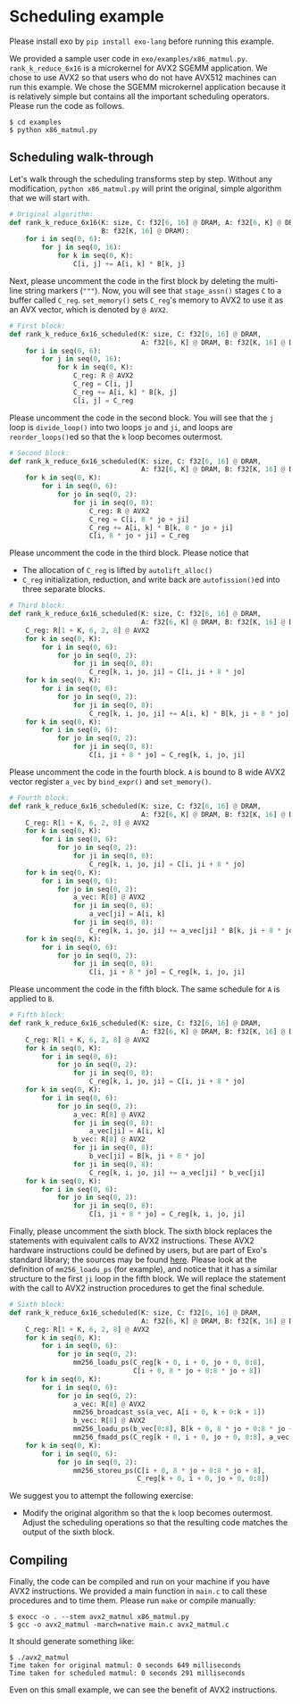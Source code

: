 # Scheduling example

Please install exo by `pip install exo-lang` before running this example.

We provided a sample user code in `exo/examples/x86_matmul.py`.
`rank_k_reduce_6x16` is a microkernel for AVX2 SGEMM application. We chose to use AVX2
so that users who do not have AVX512 machines can run this example. We chose the
SGEMM microkernel application because it is relatively simple but contains all the
important scheduling operators. Please run the code as follows.

```
$ cd examples
$ python x86_matmul.py
```

## Scheduling walk-through

Let's walk through the scheduling transforms step by step. Without any
modification, `python x86_matmul.py` will print the original, simple algorithm that we
will start with.

```python
# Original algorithm:
def rank_k_reduce_6x16(K: size, C: f32[6, 16] @ DRAM, A: f32[6, K] @ DRAM,
                       B: f32[K, 16] @ DRAM):
    for i in seq(0, 6):
        for j in seq(0, 16):
            for k in seq(0, K):
                C[i, j] += A[i, k] * B[k, j]
```

Next, please uncomment the code in the first block by deleting the multi-line string
markers (`"""`). Now, you will see that `stage_assn()` stages `C` to a buffer
called `C_reg`. `set_memory()` sets `C_reg`'s memory to AVX2 to use it as an AVX vector,
which is denoted by `@ AVX2`.

```python
# First block:
def rank_k_reduce_6x16_scheduled(K: size, C: f32[6, 16] @ DRAM,
                                 A: f32[6, K] @ DRAM, B: f32[K, 16] @ DRAM):
    for i in seq(0, 6):
        for j in seq(0, 16):
            for k in seq(0, K):
                C_reg: R @ AVX2
                C_reg = C[i, j]
                C_reg += A[i, k] * B[k, j]
                C[i, j] = C_reg
```

Please uncomment the code in the second block. You will see that the `j` loop
is `divide_loop()` into two loops `jo` and `ji`, and loops are `reorder_loops()`ed so that the `k`
loop becomes outermost.

```python
# Second block:
def rank_k_reduce_6x16_scheduled(K: size, C: f32[6, 16] @ DRAM,
                                 A: f32[6, K] @ DRAM, B: f32[K, 16] @ DRAM):
    for k in seq(0, K):
        for i in seq(0, 6):
            for jo in seq(0, 2):
                for ji in seq(0, 8):
                    C_reg: R @ AVX2
                    C_reg = C[i, 8 * jo + ji]
                    C_reg += A[i, k] * B[k, 8 * jo + ji]
                    C[i, 8 * jo + ji] = C_reg
```

Please uncomment the code in the third block. Please notice that

- The allocation of `C_reg` is lifted by `autolift_alloc()`
- `C_reg` initialization, reduction, and write back are `autofission()`ed into three
  separate blocks.

```python
# Third block:
def rank_k_reduce_6x16_scheduled(K: size, C: f32[6, 16] @ DRAM,
                                 A: f32[6, K] @ DRAM, B: f32[K, 16] @ DRAM):
    C_reg: R[1 + K, 6, 2, 8] @ AVX2
    for k in seq(0, K):
        for i in seq(0, 6):
            for jo in seq(0, 2):
                for ji in seq(0, 8):
                    C_reg[k, i, jo, ji] = C[i, ji + 8 * jo]
    for k in seq(0, K):
        for i in seq(0, 6):
            for jo in seq(0, 2):
                for ji in seq(0, 8):
                    C_reg[k, i, jo, ji] += A[i, k] * B[k, ji + 8 * jo]
    for k in seq(0, K):
        for i in seq(0, 6):
            for jo in seq(0, 2):
                for ji in seq(0, 8):
                    C[i, ji + 8 * jo] = C_reg[k, i, jo, ji]
```

Please uncomment the code in the fourth block. `A` is bound to 8 wide AVX2 vector
register `a_vec` by `bind_expr()` and `set_memory()`.

```python
# Fourth block:
def rank_k_reduce_6x16_scheduled(K: size, C: f32[6, 16] @ DRAM,
                                 A: f32[6, K] @ DRAM, B: f32[K, 16] @ DRAM):
    C_reg: R[1 + K, 6, 2, 8] @ AVX2
    for k in seq(0, K):
        for i in seq(0, 6):
            for jo in seq(0, 2):
                for ji in seq(0, 8):
                    C_reg[k, i, jo, ji] = C[i, ji + 8 * jo]
    for k in seq(0, K):
        for i in seq(0, 6):
            for jo in seq(0, 2):
                a_vec: R[8] @ AVX2
                for ji in seq(0, 8):
                    a_vec[ji] = A[i, k]
                for ji in seq(0, 8):
                    C_reg[k, i, jo, ji] += a_vec[ji] * B[k, ji + 8 * jo]
    for k in seq(0, K):
        for i in seq(0, 6):
            for jo in seq(0, 2):
                for ji in seq(0, 8):
                    C[i, ji + 8 * jo] = C_reg[k, i, jo, ji]
```

Please uncomment the code in the fifth block. The same schedule for `A` is applied
to `B`.

```python
# Fifth block:
def rank_k_reduce_6x16_scheduled(K: size, C: f32[6, 16] @ DRAM,
                                 A: f32[6, K] @ DRAM, B: f32[K, 16] @ DRAM):
    C_reg: R[1 + K, 6, 2, 8] @ AVX2
    for k in seq(0, K):
        for i in seq(0, 6):
            for jo in seq(0, 2):
                for ji in seq(0, 8):
                    C_reg[k, i, jo, ji] = C[i, ji + 8 * jo]
    for k in seq(0, K):
        for i in seq(0, 6):
            for jo in seq(0, 2):
                a_vec: R[8] @ AVX2
                for ji in seq(0, 8):
                    a_vec[ji] = A[i, k]
                b_vec: R[8] @ AVX2
                for ji in seq(0, 8):
                    b_vec[ji] = B[k, ji + 8 * jo]
                for ji in seq(0, 8):
                    C_reg[k, i, jo, ji] += a_vec[ji] * b_vec[ji]
    for k in seq(0, K):
        for i in seq(0, 6):
            for jo in seq(0, 2):
                for ji in seq(0, 8):
                    C[i, ji + 8 * jo] = C_reg[k, i, jo, ji]
```

Finally, please uncomment the sixth block. The sixth block replaces the statements with
equivalent calls to AVX2 instructions. These AVX2 hardware instructions could be defined
by users, but are part of Exo's standard library; the sources may be
found [here](https://github.com/ChezJrk/exo/blob/master/src/exo/platforms/x86.py#L8).
Please look at the definition of `mm256_loadu_ps` (for example), and notice that it has
a similar structure to the first `ji` loop in the fifth block. We will replace the
statement with the call to AVX2 instruction procedures to get the final schedule.

```python
# Sixth block:
def rank_k_reduce_6x16_scheduled(K: size, C: f32[6, 16] @ DRAM,
                                 A: f32[6, K] @ DRAM, B: f32[K, 16] @ DRAM):
    C_reg: R[1 + K, 6, 2, 8] @ AVX2
    for k in seq(0, K):
        for i in seq(0, 6):
            for jo in seq(0, 2):
                mm256_loadu_ps(C_reg[k + 0, i + 0, jo + 0, 0:8],
                               C[i + 0, 8 * jo + 0:8 * jo + 8])
    for k in seq(0, K):
        for i in seq(0, 6):
            for jo in seq(0, 2):
                a_vec: R[8] @ AVX2
                mm256_broadcast_ss(a_vec, A[i + 0, k + 0:k + 1])
                b_vec: R[8] @ AVX2
                mm256_loadu_ps(b_vec[0:8], B[k + 0, 8 * jo + 0:8 * jo + 8])
                mm256_fmadd_ps(C_reg[k + 0, i + 0, jo + 0, 0:8], a_vec, b_vec)
    for k in seq(0, K):
        for i in seq(0, 6):
            for jo in seq(0, 2):
                mm256_storeu_ps(C[i + 0, 8 * jo + 0:8 * jo + 8],
                                C_reg[k + 0, i + 0, jo + 0, 0:8])
```

We suggest you to attempt the following exercise:

- Modify the original algorithm so that the `k` loop becomes outermost. Adjust the
  scheduling operations so that the resulting code matches the output of the sixth
  block.

## Compiling

Finally, the code can be compiled and run on your machine if you have AVX2 instructions.
We provided a main function in `main.c` to call these procedures and to time them.
Please run `make` or compile manually:

```
$ exocc -o . --stem avx2_matmul x86_matmul.py
$ gcc -o avx2_matmul -march=native main.c avx2_matmul.c
```

It should generate something like:

```
$ ./avx2_matmul
Time taken for original matmul: 0 seconds 649 milliseconds
Time taken for scheduled matmul: 0 seconds 291 milliseconds
```

Even on this small example, we can see the benefit of AVX2 instructions.
